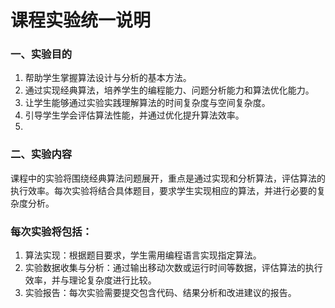 
# 课程实验统一说明
### 一、实验目的
1. 帮助学生掌握算法设计与分析的基本方法。
2. 通过实现经典算法，培养学生的编程能力、问题分析能力和算法优化能力。
3. 让学生能够通过实验实践理解算法的时间复杂度与空间复杂度。
4. 引导学生学会评估算法性能，并通过优化提升算法效率。
5. 
### 二、实验内容

课程中的实验将围绕经典算法问题展开，重点是通过实现和分析算法，评估算法的执行效率。每次实验将结合具体题目，要求学生实现相应的算法，并进行必要的复杂度分析。

### 每次实验将包括：

1. 算法实现：根据题目要求，学生需用编程语言实现指定算法。
2. 实验数据收集与分析：通过输出移动次数或运行时间等数据，评估算法的执行效率，并与理论复杂度进行比较。
3. 实验报告：每次实验需要提交包含代码、结果分析和改进建议的报告。
